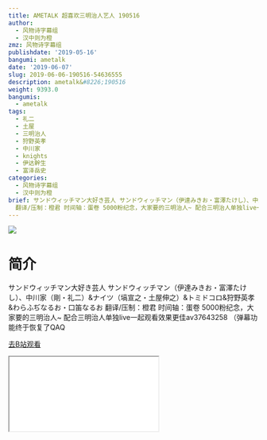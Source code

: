 ```yaml
---
title: AMETALK 超喜欢三明治人艺人 190516
author:
  - 风物诗字幕组
  - 汉中则为橙
zmz: 风物诗字幕组
publishdate: '2019-05-16'
bangumi: ametalk
date: '2019-06-07'
slug: 2019-06-06-190516-54636555
description: ametalk&#8226;190516
weight: 9393.0
bangumis:
  - ametalk
tags:
  - 礼二
  - 土屋
  - 三明治人
  - 狩野英孝
  - 中川家
  - knights
  - 伊达幹生
  - 富泽岳史
categories:
  - 风物诗字幕组
  - 汉中则为橙
brief: サンドウィッチマン大好き芸人 サンドウィッチマン（伊達みきお・富澤たけし）、中川家（剛・礼二）&ナイツ（塙宣之・土屋伸之）&トミドコロ&狩野英孝&わらふぢなるお・口笛なるお
  翻译/压制：橙君 时间轴：蛋卷 5000粉纪念，大家要的三明治人~ 配合三明治人单独live一起观看效果更佳av37643258 （弹幕功能终于恢复了QAQ
---
```

![](https://raw.githubusercontent.com/tcgriffith/owaraisite/master/static/tmpimg/0282b73e4d2d6c0f6b0e96d14110e0bed3514041.jpg.480.jpg)
# 简介  
サンドウィッチマン大好き芸人
サンドウィッチマン（伊達みきお・富澤たけし）、中川家（剛・礼二）&ナイツ（塙宣之・土屋伸之）&トミドコロ&狩野英孝&わらふぢなるお・口笛なるお
翻译/压制：橙君 时间轴：蛋卷
5000粉纪念，大家要的三明治人~
配合三明治人单独live一起观看效果更佳av37643258
（弹幕功能终于恢复了QAQ  

[去B站观看](https://www.bilibili.com/video/av54636555/)
<div class ="resp-container"><iframe class="testiframe" src="//player.bilibili.com/player.html?aid=54636555"", scrolling="no", allowfullscreen="true" > </iframe></div> 
